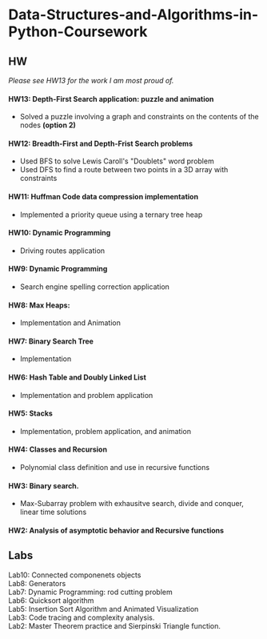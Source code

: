 # Data-Structures-and-Algorithms-in-Python-Coursework

## HW
*Please see HW13 for the work I am most proud of.*

#### HW13: Depth-First Search application: puzzle and animation
* Solved a puzzle involving a graph and constraints on the contents of the nodes **(option 2)**

#### HW12: Breadth-First and Depth-Frist Search problems
* Used BFS to solve Lewis Caroll's "Doublets" word problem
* Used DFS to find a route between two points in a 3D array with constraints

#### HW11: Huffman Code data compression implementation  
* Implemented a priority queue using a ternary tree heap

#### HW10: Dynamic Programming
* Driving routes application 

#### HW9: Dynamic Programming
* Search engine spelling correction application  

#### HW8: Max Heaps: 
* Implementation and Animation  

#### HW7: Binary Search Tree  
* Implementation

#### HW6: Hash Table and Doubly Linked List  
* Implementation and problem application

#### HW5: Stacks
* Implementation, problem application, and animation  

#### HW4: Classes and Recursion
* Polynomial class definition and use in recursive functions  

#### HW3: Binary search. 
* Max-Subarray problem with exhausitve search, divide and conquer, linear time solutions  

#### HW2: Analysis of asymptotic behavior and Recursive functions  


## Labs
Lab10: Connected componenets objects  
Lab8: Generators  
Lab7: Dynamic Programming: rod cutting problem  
Lab6: Quicksort algorithm  
Lab5: Insertion Sort Algorithm and Animated Visualization  
Lab3: Code tracing and complexity analysis.  
Lab2: Master Theorem practice and Sierpinski Triangle function.  
